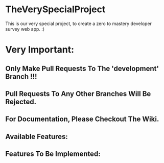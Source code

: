 # TheVerySpecialProject
This is our very special project, to create a zero to mastery developer survey web app. :)

# Very Important:    
## Only Make Pull Requests To The 'development' Branch !!!     
## Pull Requests To Any Other Branches Will Be Rejected.    
    
    
    
## For Documentation, Please Checkout The Wiki.

## Available Features:

## Features To Be Implemented:

